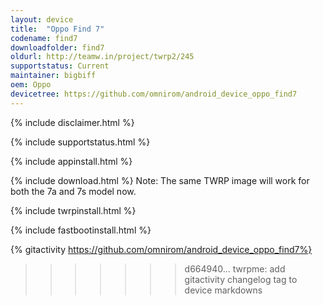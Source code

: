 ```yaml
---
layout: device
title:  "Oppo Find 7"
codename: find7
downloadfolder: find7
oldurl: http://teamw.in/project/twrp2/245
supportstatus: Current
maintainer: bigbiff
oem: Oppo
devicetree: https://github.com/omnirom/android_device_oppo_find7
---
```


{% include disclaimer.html %}

{% include supportstatus.html %}

{% include appinstall.html %}

{% include download.html %}
Note: The same TWRP image will work for both the 7a and 7s model now.

{% include twrpinstall.html %}

{% include fastbootinstall.html %}

{% gitactivity  https://github.com/omnirom/android_device_oppo_find7%}
>>>>>>> d664940... twrpme: add gitactivity changelog tag to device markdowns

